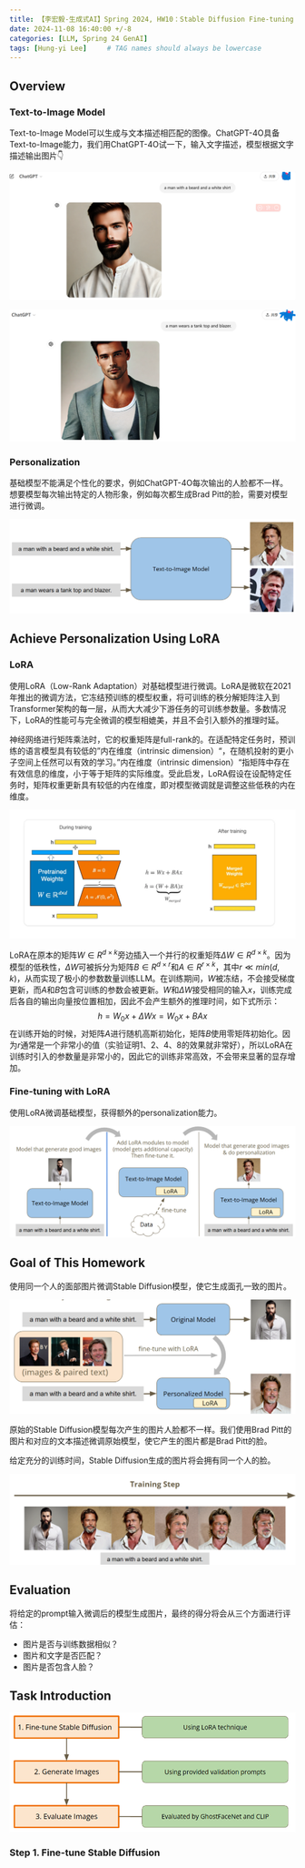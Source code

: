 ```yaml
---
title: 【李宏毅-生成式AI】Spring 2024, HW10：Stable Diffusion Fine-tuning
date: 2024-11-08 16:40:00 +/-8
categories: [LLM, Spring 24 GenAI]
tags: [Hung-yi Lee]     # TAG names should always be lowercase
---
```


## Overview

### Text-to-Image Model

Text-to-Image Model可以生成与文本描述相匹配的图像。ChatGPT-4O具备Text-to-Image能力，我们用ChatGPT-4O试一下，输入文字描述，模型根据文字描述输出图片👇

![](../assets/images/Hung-yi_Lee/hw10-1.png)

![](../assets/images/Hung-yi_Lee/hw10-2.png)

### Personalization

基础模型不能满足个性化的要求，例如ChatGPT-4O每次输出的人脸都不一样。想要模型每次输出特定的人物形象，例如每次都生成Brad Pitt的脸，需要对模型进行微调。

![](../assets/images/Hung-yi_Lee/hw10-3.png)

## Achieve Personalization Using LoRA

###  LoRA

使用LoRA（Low-Rank Adaptation）对基础模型进行微调。LoRA是微软在2021年推出的微调方法，它冻结预训练的模型权重，将可训练的秩分解矩阵注入到Transformer架构的每一层，从而大大减少下游任务的可训练参数量。多数情况下，LoRA的性能可与完全微调的模型相媲美，并且不会引入额外的推理时延。

神经网络进行矩阵乘法时，它的权重矩阵是full-rank的。在适配特定任务时，预训练的语言模型具有较低的”内在维度（intrinsic dimension）“，在随机投射的更小子空间上任然可以有效的学习。”内在维度（intrinsic dimension）“指矩阵中存在有效信息的维度，小于等于矩阵的实际维度。受此启发，LoRA假设在设配特定任务时，矩阵权重更新具有较低的内在维度，即对模型微调就是调整这些低秩的内在维度。

![](../assets/images/Hung-yi_Lee/hw10-4.png)

LoRA在原本的矩阵$W\in R^{d\times k}$旁边插入一个并行的权重矩阵$\Delta W \in R^{d \times k}$。因为模型的低秩性，$\Delta W$可被拆分为矩阵$B\in R^{d \times r}$和$A\in R^{r\times k}$，其中$r\ll min(d, k)$，从而实现了极小的参数数量训练LLM。在训练期间，$W$被冻结，不会接受梯度更新，而$A$和$B$包含可训练的参数会被更新。$W$和$\Delta W$接受相同的输入$x$，训练完成后各自的输出向量按位置相加，因此不会产生额外的推理时间，如下式所示：
$$
h = W_0 x + \Delta W x = W_0 x + BAx 
$$
在训练开始的时候，对矩阵$A$进行随机高斯初始化，矩阵$B$使用零矩阵初始化。因为$r$通常是一个非常小的值（实验证明1、2、4、8的效果就非常好），所以LoRA在训练时引入的参数量是非常小的，因此它的训练非常高效，不会带来显著的显存增加。

### Fine-tuning with LoRA

使用LoRA微调基础模型，获得额外的personalization能力。

![](../assets/images/Hung-yi_Lee/hw10-5.PNG)

## Goal of This Homework

使用同一个人的面部图片微调Stable Diffusion模型，使它生成面孔一致的图片。

![](../assets/images/Hung-yi_Lee/hw10-6.PNG)

原始的Stable Diffusion模型每次产生的图片人脸都不一样。我们使用Brad Pitt的图片和对应的文本描述微调原始模型，使它产生的图片都是Brad Pitt的脸。

给定充分的训练时间，Stable Diffusion生成的图片将会拥有同一个人的脸。

![](../assets/images/Hung-yi_Lee/hw10-7.PNG)

## Evaluation

将给定的prompt输入微调后的模型生成图片，最终的得分将会从三个方面进行评估：

- 图片是否与训练数据相似？
- 图片和文字是否匹配？
- 图片是否包含人脸？

## Task Introduction

![](../assets/images/Hung-yi_Lee/hw10-8.PNG)

### Step 1. Fine-tune Stable Diffusion

